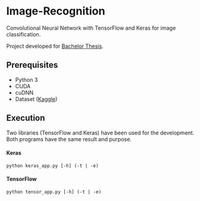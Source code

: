# Image-Recognition
Convolutional Neural Network with TensorFlow and Keras for image classification. 

Project developed for [Bachelor Thesis](http://oa.upm.es/53050/1/TFG_JAVIER_MARTINEZ_LLAMAS.pdf).

## Prerequisites

- Python 3
- CUDA 
- cuDNN
- Dataset ([Kaggle](https://www.kaggle.com/c/whale-categorization-playground/data))

## Execution

Two libraries (TensorFlow and Keras) have been used for the development. Both programs have the same result and purpose.

#### Keras

```
python keras_app.py [-h] (-t | -e)
```

#### TensorFlow

```
python tensor_app.py [-h] (-t | -e)
```

